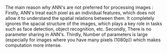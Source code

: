 The main reason why ANN's are not preferred for processing images :
Firstly,
ANN's treat each pixel as an individual features, which does not allow it to understand the spatial relations between them.
It completely ignores the spacial structure of the images, which plays a key role in tasks such as face detection, object recognition, etc.
Secondly,
There is no parameter sharing in ANN's.
Thirdly,
Number of parameters is large (especially for images where you have many pixels (1080p)) which makes computation more intense.
